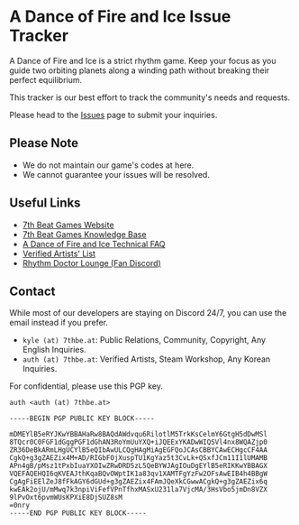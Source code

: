 # A Dance of Fire and Ice Issue Tracker

A Dance of Fire and Ice is a strict rhythm game. Keep your focus as you guide two orbiting planets along a winding path without breaking their perfect equilibrium.

This tracker is our best effort to track the community's needs and requests.

Please head to the [Issues](https://github.com/7thbeat/adofai/issues) page to submit your inquiries.

## Please Note

* We do not maintain our game's codes at here.
* We cannot guarantee your issues will be resolved.

## Useful Links

* [7th Beat Games Website](https://7thbe.at)
* [7th Beat Games Knowledge Base](https://7thbeat.notion.site/7BG-Knowledge-Base-d1f6dcc1c792418fa6a7008ebee8519f)
* [A Dance of Fire and Ice Technical FAQ](https://7thbeat.notion.site/ADOFAI-Technical-Problems-FAQ-4ecf7f7455ea486495692594533f7402)
* [Verified Artists' List](https://7thbe.at/verified-artists/adofai)
* [Rhythm Doctor Lounge (Fan Discord)](https://discord.com/invite/rhythmdr)

## Contact

While most of our developers are staying on Discord 24/7, you can use the email instead if you prefer.

* `kyle (at) 7thbe.at`: Public Relations, Community, Copyright, Any English Inquiries.
* `auth (at) 7thbe.at`: Verified Artists, Steam Workshop, Any Korean Inquiries.

For confidential, please use this PGP key.

```text
auth <auth (at) 7thbe.at>

-----BEGIN PGP PUBLIC KEY BLOCK-----

mDMEYlB5eRYJKwYBBAHaRw8BAQdAWdvqu6RilotlM5TrkKsCelmY6GtgH5dDwMSl
8TQcr0C0FGF1dGggPGF1dGhAN3RoYmUuYXQ+iJQEExYKADwWIQSVl4nx8WQAZjp0
ZR36DeBkARmLHgUCYlB5eQIbAwULCQgHAgMiAgEGFQoJCAsCBBYCAwECHgcCF4AA
CgkQ+g3gZAEZix4M+AD/RIGbFOjXuspTU1KgYaz5t3CvLk+QSxfJCm11I1lUMAMB
APn4gB/pMsz1tPxbIuaYXOIwZRwDRD5zL5QeBYWJAgIOuDgEYlB5eRIKKwYBBAGX
VQEFAQEHQI6qKVEAJthKqaBQvOWptIK1a83qv1XAMTFgYzFw2OFsAwEIB4h4BBgW
CgAgFiEElZeJ8fFkAGY6dGUd+g3gZAEZix4FAmJQeXkCGwwACgkQ+g3gZAEZix6q
kwEAk2ojU/mMwq7k3npiViFefVPnTfhxMASxU231la7VjcMA/3HsVbo5jmDn8VZX
9lPvOxt6pvmWUsKPXiE8DjSUZ8sM
=0nry
-----END PGP PUBLIC KEY BLOCK-----
```
